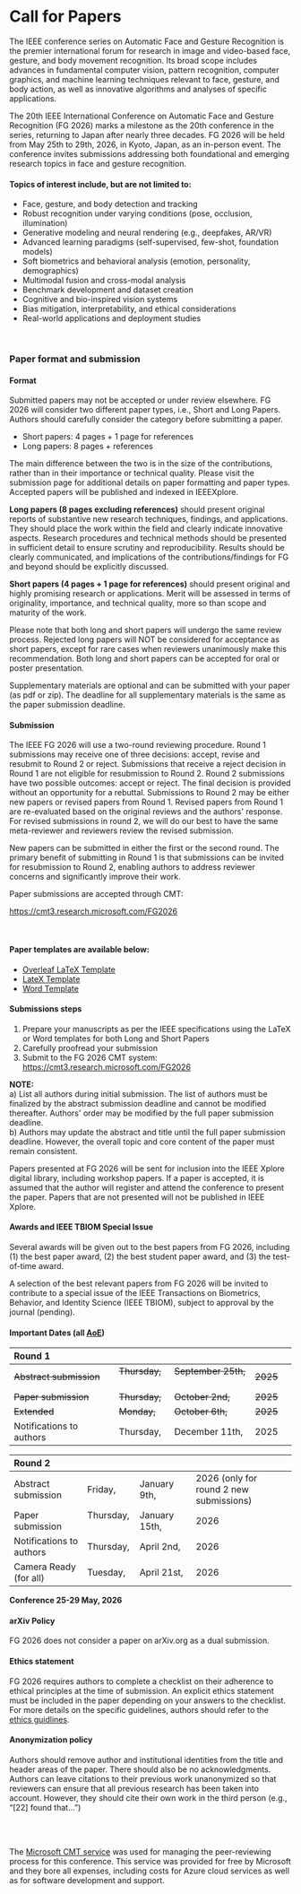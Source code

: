 # Call for Papers
The IEEE conference series on Automatic Face and Gesture Recognition is the premier international forum for research in image and video-based face, gesture, and body movement recognition. Its broad scope includes advances in fundamental computer vision, pattern recognition, computer graphics, and machine learning techniques relevant to face, gesture, and body action, as well as innovative algorithms and analyses of specific applications.

The 20th IEEE International Conference on Automatic Face and Gesture Recognition (FG 2026) marks a milestone as the 20th conference in the series, returning to Japan after nearly three decades. FG 2026 will be held from May 25th to 29th, 2026, in Kyoto, Japan, as an in-person event. The conference invites submissions addressing both foundational and emerging research topics in face and gesture recognition.

#### Topics of interest include, but are not limited to:

- Face, gesture, and body detection and tracking
- Robust recognition under varying conditions (pose, occlusion, illumination)
- Generative modeling and neural rendering (e.g., deepfakes, AR/VR)
- Advanced learning paradigms (self-supervised, few-shot, foundation models)
- Soft biometrics and behavioral analysis (emotion, personality, demographics)
- Multimodal fusion and cross-modal analysis
- Benchmark development and dataset creation
- Cognitive and bio-inspired vision systems
- Bias mitigation, interpretability, and ethical considerations
- Real-world applications and deployment studies

<br>

### Paper format and submission
#### Format

Submitted papers may not be accepted or under review elsewhere. FG 2026 will consider two different paper types, i.e., Short and Long Papers. Authors should carefully consider the category before submitting a paper.

- Short papers: 4 pages + 1 page for references
- Long papers: 8 pages + references

The main difference between the two is in the size of the contributions, rather than in their importance or technical quality. Please visit the submission page for additional details on paper formatting and paper types. Accepted papers will be published and indexed in IEEEXplore.

**Long papers (8 pages excluding references)** should present original reports of substantive new research techniques, findings, and applications. They should place the work within the field and clearly indicate innovative aspects. Research procedures and technical methods should be presented in sufficient detail to ensure scrutiny and reproducibility. Results should be clearly communicated, and implications of the contributions/findings for FG and beyond should be explicitly discussed.

**Short papers (4 pages + 1 page for references)** should present original and highly promising research or applications. Merit will be assessed in terms of originality, importance, and technical quality, more so than scope and maturity of the work.

Please note that both long and short papers will undergo the same review process. Rejected long papers will NOT be considered for acceptance as short papers, except for rare cases when reviewers unanimously make this recommendation. Both long and short papers can be accepted for oral or poster presentation.

Supplementary materials are optional and can be submitted with your paper (as pdf or zip). The deadline for all supplementary materials is the same as the paper submission deadline.


#### Submission
The IEEE FG 2026 will use a two-round reviewing procedure. Round 1 submissions may receive one of three decisions: accept, revise and resubmit to Round 2 or reject. Submissions that receive a reject decision in Round 1 are not eligible for resubmission to Round 2. Round 2 submissions have two possible outcomes: accept or reject. The final decision is provided without an opportunity for a rebuttal. Submissions to Round 2 may be either new papers or revised papers from Round 1. Revised papers from Round 1 are re-evaluated based on the original reviews and the authors' response. For revised submissions in round 2, we will do our best to have the same meta-reviewer and reviewers review the revised submission.

New papers can be submitted in either the first or the second round. The primary benefit of submitting in Round 1 is that submissions can be invited for resubmission to Round 2, enabling authors to address reviewer concerns and significantly improve their work.

Paper submissions are accepted through CMT:

https://cmt3.research.microsoft.com/FG2026

<br>

#### Paper templates are available below:
- [Overleaf LaTeX Template](https://www.overleaf.com/read/vtbwkbhhbxpp#35990f)
- [LateX Template](https://drive.google.com/file/d/1RBOaG7JogyFI7nigzHjJfn36pHQ3rakp/view?usp=sharing)
- [Word Template](https://docs.google.com/document/d/1nekOaVw4SB3U0HkgoKdf06mWzPmjDQQh/edit?usp=sharing&ouid=104016129676819843735&rtpof=true&sd=true)

#### Submissions steps
1. Prepare your manuscripts as per the IEEE specifications using the LaTeX or Word templates for both Long and Short Papers
2. Carefully proofread your submission
3. Submit to the FG 2026 CMT system: https://cmt3.research.microsoft.com/FG2026

**NOTE:**<br>
a) List all authors during initial submission. The list of authors must be finalized by the abstract submission deadline and cannot be modified thereafter. Authors' order may be modified by the full paper submission deadline.<br>
b) Authors may update the abstract and title until the full paper submission deadline. However, the overall topic and core content of the paper must remain consistent.

Papers presented at FG 2026 will be sent for inclusion into the IEEE Xplore digital library, including workshop papers. If a paper is accepted, it is assumed that the author will register and attend the conference to present the paper. Papers that are not presented will not be published in IEEE Xplore.

#### Awards and IEEE TBIOM Special Issue
Several awards will be given out to the best papers from FG 2026, including (1) the best paper award, (2) the best student paper award, and (3) the test-of-time award.

A selection of the best relevant papers from FG 2026 will be invited to contribute to a special issue of the IEEE Transactions on Biometrics, Behavior, and Identity Science (IEEE TBIOM), subject to approval by the journal (pending).


#### Important Dates (all [AoE](https://time.is/Anywhere_on_Earth))
| Round 1 |||||
|:-|:-|:-|:-|:-|
| ~~Abstract submission~~         | ~~Thursday,~~ &nbsp; | ~~September 25th,~~ &nbsp; | ~~2025~~ |
| ~~Paper submission~~            | ~~Thursday,~~        | ~~October 2nd,~~           | ~~2025~~ |
| ~~Extended~~                    | ~~Monday,~~          | ~~October 6th,~~           | ~~2025~~ |
| Notifications to authors &nbsp; | Thursday,            | December 11th,             | 2025 |


| Round 2 |||||
|:-|:-|:-|:-|:-|
| Abstract submission             | Friday,          | January 9th,                             | 2026 (only for round 2 new submissions) |
| Paper submission                | Thursday, &nbsp; | January 15th,&nbsp;&nbsp;&nbsp;&nbsp;&nbsp;&nbsp;&nbsp; | 2026  |
| Notifications to authors &nbsp; | Thursday,        | April 2nd,                               | 2026  |
| Camera Ready (for all)          | Tuesday,         | April 21st,                              | 2026  |

**Conference 25-29 May, 2026**

#### arXiv Policy
FG 2026 does not consider a paper on arXiv.org as a dual submission.

#### Ethics statement
FG 2026 requires authors to complete a checklist on their adherence to ethical principles at the time of submission. An explicit ethics statement must be included in the paper depending on your answers to the checklist. For more details on the specific guidelines, authors should refer to the [ethics guidlines](https://docs.google.com/document/d/1r0uWqoERCr_pRlPszh6CtD_3z2gnCe8XdBa-3Le9lpM/edit?usp=sharing).

#### Anonymization policy
Authors should remove author and institutional identities from the title and header areas of the paper. There should also be no acknowledgments. Authors can leave citations to their previous work unanonymized so that reviewers can ensure that all previous research has been taken into account. However, they should cite their own work in the third person (e.g., “[22] found that…”)

<br>
<br>

The [Microsoft CMT service](https://cmt3.research.microsoft.com/) was used for managing the peer-reviewing process for this conference. This service was provided for free by Microsoft and they bore all expenses, including costs for Azure cloud services as well as for software development and support.